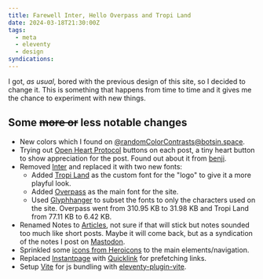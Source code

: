 ```yaml
---
title: Farewell Inter, Hello Overpass and Tropi Land
date: 2024-03-18T21:30:00Z
tags:
  - meta
  - eleventy
  - design
syndications:
---
```


I got, *as usual*, bored with the previous design of this site, so I decided to change it. This is something that happens from time to time and it gives me the chance to experiment with new things.

## Some ~~more or~~ less notable changes
* New colors which I found on [@randomColorContrasts@botsin.space](https://tacocat.space/@randomColorContrasts@botsin.space).
* Trying out [Open Heart Protocol](https://openheart.fyi/) buttons on each post, a tiny heart button to show appreciation for the post. Found out about it from [benji](https://www.benji.dog/articles/interactions-or-reactions/).
* Removed [Inter](https://rsms.me/inter/) and replaced it with two new fonts:
  * Added [Tropi Land](https://www.fontspace.com/tropi-land-font-f101440) as the custom font for the "logo" to give it a more playful look.
  * Added [Overpass](https://overpassfont.org/) as the main font for the site.
  * Used [Glyphhanger]() to subset the fonts to only the characters used on the site. Overpass went from 310.95 KB to 31.98 KB and Tropi Land from 77.11 KB to 6.42 KB.
* Renamed Notes to [Articles](/articles/), not sure if that will stick but notes sounded too much like short posts. Maybe it will come back, but as a syndication of the notes I post on [Mastodon](https://tacocat.space/@jonas).
* Sprinkled some [icons from Heroicons](http://heroicons.com) to the main elements/navigation.
* Replaced [Instantpage](https://instant.page) with [Quicklink](https://getquick.link) for prefetching links.
* Setup [Vite](https://vitejs.dev) for js bundling with [eleventy-plugin-vite](https://github.com/11ty/eleventy-plugin-vite).
